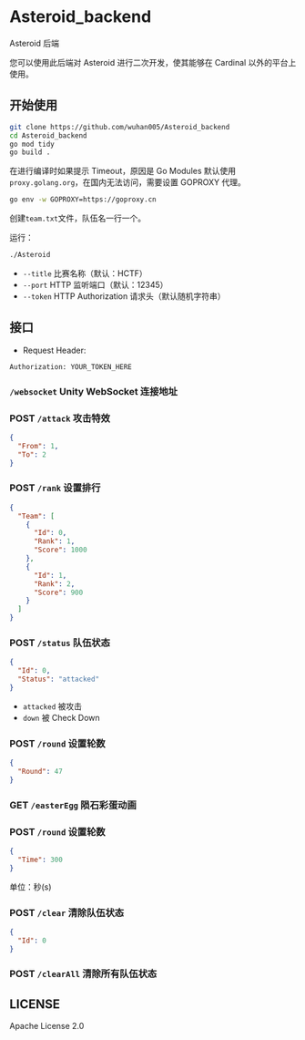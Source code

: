 # Asteroid_backend
Asteroid 后端

您可以使用此后端对 Asteroid 进行二次开发，使其能够在 Cardinal 以外的平台上使用。

## 开始使用
```bash
git clone https://github.com/wuhan005/Asteroid_backend
cd Asteroid_backend
go mod tidy
go build .
```

在进行编译时如果提示 Timeout，原因是 Go Modules 默认使用 `proxy.golang.org`，在国内无法访问，需要设置 GOPROXY 代理。

``` bash
go env -w GOPROXY=https://goproxy.cn
```




创建`team.txt`文件，队伍名一行一个。

运行：
```bash
./Asteroid
```
* `--title` 比赛名称（默认：HCTF）
* `--port` HTTP 监听端口（默认：12345）
* `--token` HTTP Authorization 请求头（默认随机字符串）

## 接口

* Request Header:
```
Authorization: YOUR_TOKEN_HERE
```

### `/websocket` Unity WebSocket 连接地址


### POST `/attack` 攻击特效
```json
{
  "From": 1,
  "To": 2
}
```
### POST `/rank` 设置排行
```json
{
  "Team": [
    {
      "Id": 0,
      "Rank": 1,
      "Score": 1000
    },
    {
      "Id": 1,
      "Rank": 2,
      "Score": 900
    }
  ]
}
```
### POST `/status` 队伍状态
```json
{
  "Id": 0,
  "Status": "attacked"
}
```
* `attacked` 被攻击
* `down` 被 Check Down

### POST `/round` 设置轮数
```json
{
  "Round": 47
}
```

### GET `/easterEgg` 陨石彩蛋动画

### POST `/round` 设置轮数
```json
{
  "Time": 300
}
```
单位：秒(s)

### POST `/clear` 清除队伍状态
```json
{
  "Id": 0
}
```

### POST `/clearAll` 清除所有队伍状态

## LICENSE
Apache License 2.0
